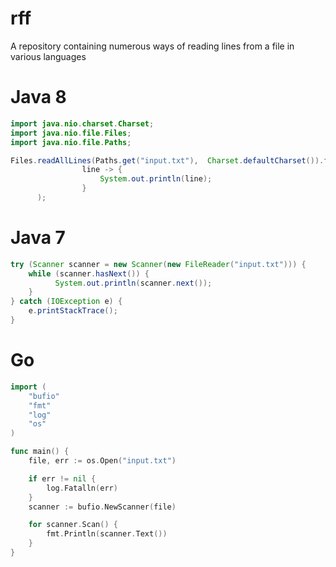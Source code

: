 # rff
A repository containing numerous ways of reading lines from a file in various languages




# Java 8
```java
import java.nio.charset.Charset;
import java.nio.file.Files;
import java.nio.file.Paths;

Files.readAllLines(Paths.get("input.txt"),  Charset.defaultCharset()).forEach(
                line -> {
                    System.out.println(line);
                }
      );
```

# Java 7

```java
try (Scanner scanner = new Scanner(new FileReader("input.txt"))) {
    while (scanner.hasNext()) {
          System.out.println(scanner.next());
    }
} catch (IOException e) {
    e.printStackTrace();
}
```

# Go
```go
import (
	"bufio"
	"fmt"
	"log"
	"os"
)

func main() {
	file, err := os.Open("input.txt")

	if err != nil {
		log.Fatalln(err)
	}
	scanner := bufio.NewScanner(file)

	for scanner.Scan() {
		fmt.Println(scanner.Text())
	}
}
```
